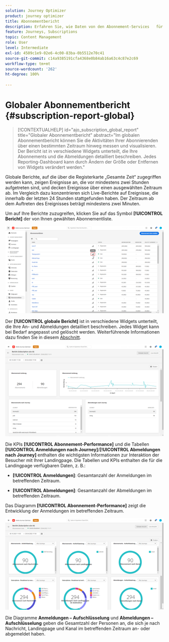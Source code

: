 ```yaml
---
solution: Journey Optimizer
product: journey optimizer
title: Abonnementbericht
description: Erfahren Sie, wie Daten von den Abonnement-Services   für den globalen Abonnementbericht verwendet werden können
feature: Journeys, Subscriptions
topic: Content Management
role: User
level: Intermediate
exl-id: 4509c1e9-02e6-4c00-83ba-0b5512e70c41
source-git-commit: c14a9385191cfa4368e0b84ab16a63c4c87e2c69
workflow-type: tm+mt
source-wordcount: '262'
ht-degree: 100%

---
```


# Globaler Abonnementbericht {#subscription-report-global}

>[!CONTEXTUALHELP]
>id="ajo_subscription_global_report"
>title="Globaler Abonnementbericht"
>abstract="Im globalen Abonnementbericht können Sie die Aktivitäten Ihrer Abonnierenden über einen bestimmten Zeitraum hinweg messen und visualisieren. Der Bericht ist in verschiedene Widgets unterteilt, die Ihre Abonnements und die Abmeldungen detailliert beschreiben. Jedes Reporting-Dashboard kann durch Ändern der Größe oder Entfernen von Widgets verändert werden."

Globale Berichte, auf die über die Registerkarte „Gesamte Zeit“ zugegriffen werden kann, zeigen Ereignisse an, die vor mindestens zwei Stunden aufgetreten sind, und decken Ereignisse über einen ausgewählten Zeitraum ab. Im Vergleich dazu konzentrieren sich Live-Berichte auf Ereignisse, die innerhalb der letzten 24 Stunden stattgefunden haben. Der Zeitraum ab dem Auftreten des Ereignisses beträgt mindestens zwei Minuten.

Um auf Ihre Berichte zuzugreifen, klicken Sie auf das Symbol **[!UICONTROL Bericht]** der von Ihnen gewählten Abonnementliste.

![](assets/subscription_report_7.png)

Der **[!UICONTROL globale Bericht]** ist in verschiedene Widgets unterteilt, die Ihre An- und Abmeldungen detailliert beschreiben. Jedes Widget kann bei Bedarf angepasst und gelöscht werden. Weiterführende Informationen dazu finden Sie in diesem [Abschnitt](global-report.md).

![](assets/subscription_report_1.png)

Die KPIs **[!UICONTROL Abonnement-Performance]** und die Tabellen **[!UICONTROL Anmeldungen nach Journey]**/**[!UICONTROL Abmeldungen nach Journey]** enthalten die wichtigsten Informationen zur Interaktion der Besucher mit Ihrer Landingpage. Die Tabellen und KPIs enthalten die für die Landingpage verfügbaren Daten, z. B.:

* **[!UICONTROL Anmeldungen]**: Gesamtanzahl der Anmeldungen im betreffenden Zeitraum.

* **[!UICONTROL Abmeldungen]**: Gesamtanzahl der Abmeldungen im betreffenden Zeitraum.

Das Diagramm **[!UICONTROL Abonnement-Performance]** zeigt die Entwicklung der Anmeldungen im betreffenden Zeitraum.

![](assets/subscription_report_2.png)

Die Diagramme **Anmeldungen – Aufschlüsselung** und **Abmeldungen – Aufschlüsselung** geben die Gesamtzahl der Personen an, die sich je nach Nachricht, Landingpage und Kanal im betreffenden Zeitraum an- oder abgemeldet haben.
